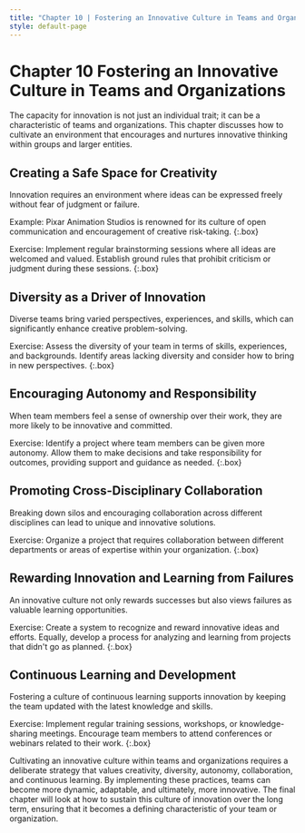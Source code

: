 ```yaml
---
title: "Chapter 10 | Fostering an Innovative Culture in Teams and Organizations"
style: default-page
---
```


# **Chapter 10** Fostering an Innovative Culture in Teams and Organizations

The capacity for innovation is not just an individual trait; it can be a characteristic of teams and organizations. This chapter discusses how to cultivate an environment that encourages and nurtures innovative thinking within groups and larger entities.

## **Creating a Safe Space for Creativity**

Innovation requires an environment where ideas can be expressed freely without fear of judgment or failure.

Example: Pixar Animation Studios is renowned for its culture of open communication and encouragement of creative risk-taking.
{:.box}

Exercise: Implement regular brainstorming sessions where all ideas are welcomed and valued. Establish ground rules that prohibit criticism or judgment during these sessions.
{:.box}

## **Diversity as a Driver of Innovation**

Diverse teams bring varied perspectives, experiences, and skills, which can significantly enhance creative problem-solving.

Exercise: Assess the diversity of your team in terms of skills, experiences, and backgrounds. Identify areas lacking diversity and consider how to bring in new perspectives.
{:.box}

## **Encouraging Autonomy and Responsibility**

When team members feel a sense of ownership over their work, they are more likely to be innovative and committed.

Exercise: Identify a project where team members can be given more autonomy. Allow them to make decisions and take responsibility for outcomes, providing support and guidance as needed.
{:.box}

## **Promoting Cross-Disciplinary Collaboration**

Breaking down silos and encouraging collaboration across different disciplines can lead to unique and innovative solutions.

Exercise: Organize a project that requires collaboration between different departments or areas of expertise within your organization.
{:.box}

## **Rewarding Innovation and Learning from Failures**

An innovative culture not only rewards successes but also views failures as valuable learning opportunities.

Exercise: Create a system to recognize and reward innovative ideas and efforts. Equally, develop a process for analyzing and learning from projects that didn't go as planned.
{:.box}

## **Continuous Learning and Development**

Fostering a culture of continuous learning supports innovation by keeping the team updated with the latest knowledge and skills.

Exercise: Implement regular training sessions, workshops, or knowledge-sharing meetings. Encourage team members to attend conferences or webinars related to their work.
{:.box}

Cultivating an innovative culture within teams and organizations requires a deliberate strategy that values creativity, diversity, autonomy, collaboration, and continuous learning. By implementing these practices, teams can become more dynamic, adaptable, and ultimately, more innovative. The final chapter will look at how to sustain this culture of innovation over the long term, ensuring that it becomes a defining characteristic of your team or organization.